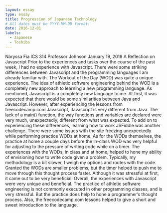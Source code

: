 ```yaml
---
layout: essay
type: essay
title: Progression of Japanese Technology
# All dates must be YYYY-MM-DD format!
date: 2016-12-01
labels:
  - Japanese
  - Toshiba
---
```


Naryssa Fia
ICS 314
Professor Johnson
January 19, 2018
A Reflection on Javascript
    Prior to the experiences and tasks over the course of the past week, I had no experience with Javascript. There were some striking differences between Javascript and the programming languages I am already familiar with. The Workout of the Day (WOD) was quite a unique experience. The idea of athletic software engineering behind the WOD is a completely new approach to learning a new programming language.
    As mentioned, Javascript is a completely new language to me. At first, it was expected that there would be some similarities between Java and Javascript. However, after experiencing the lessons from freecodecamp.com Javascript, Javascript is very different from Java. The lack of a main() function, the way functions and variables are declared were very much, unexpectedly, different from what was expected. To add on to experiencing these differences, learning how to work JSFiddle was another challenge. There were some issues with the site freezing unexpectedly while performing practice WODs at home. 
    As for the WODs themselves, the practice at home a couple days before the in-class WOD was very helpful for adjusting to the pressure of writing code while on a timer. The experiences with the WODs, in class and at home, helped to hone my ability of envisioning how to write code given a problem. Typically, my methodology is a bit slower, I weigh my options and routes with the code. Granted the WODs are smaller problems, but the timer helped to push me to move through this thought process faster. Although it was stressful at first, it came out to be very beneficial.
    Overall, the experiences with Javascript were very unique and beneficial. The practice of athletic software engineering is not commonly executed in other programming classes, and is very stressful. But the practice does help to hone a programmer’s thought process. Also, the freecodecamp.com lessons helped to give a short and sweet introduction to the language. 

